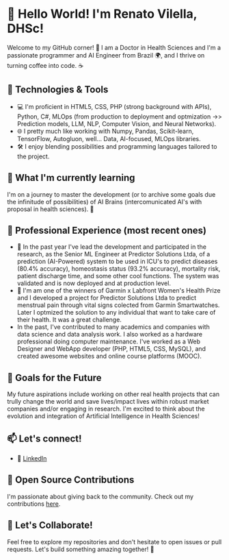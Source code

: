 # 👋 Hello World! I'm Renato Vilella, DHSc!

Welcome to my GitHub corner! 🚀 I am a Doctor in Health Sciences and I'm a passionate programmer and AI Engineer from Brazil 🌍, and I thrive on turning coffee into code. ☕️

## 🔧 Technologies & Tools

- 💻 I'm proficient in HTML5, CSS, PHP (strong background with APIs), Python, C#, MLOps (from production to deployment and optmization ->> Prediction models, LLM, NLP, Computer Vision, and Neural Networks).
- 🌐 I pretty much like working with Numpy, Pandas, Scikit-learn, TensorFlow, Autogluon, well... Data, AI-focused, MLOps libraries.
- 🛠 I enjoy blending possibilities and programming languages tailored to the project.

## 🌱 What I'm currently learning

I'm on a journey to master the development (or to archive some goals due the infinitude of possibilities) of AI Brains (intercomunicated AI's with proposal in health sciences). 🚀

## 💼 Professional Experience (most recent ones)

- 🌟 In the past year I've lead the development and participated in the research, as the Senior ML Engineer at Predictor Solutions Ltda, of a prediction (AI-Powered) system to be used in ICU's to predict diseases (80.4% accuracy), homeostasis status (93.2% accuracy), mortality risk, patient discharge time, and some other cool functions. The system was validated and is now deployed and at production level. 
- 🔭 I'm am one of the winners of Garmin x Labfront Women's Health Prize and I developed a project for Predictor Solutions Ltda to predict menstrual pain through vital signs colected from Garmin Smartwatches. Later I optmized the solution to any individual that want to take care of their health. It was a great challenge.
- In the past, I've contributed to many academics and companies with data science and data analysis work. I also worked as a hardware professional doing computer maintenance. I've worked as a Web Designer and WebApp developer (PHP, HTML5, CSS, MySQL), and created awesome websites and online course platforms (MOOC).

## 🚀 Goals for the Future

My future aspirations include working on other real health projects that can trully change the world and save lives/impact lives within robust market companies and/or engaging in research. I'm excited to think about the evolution and integration of Artificial Intelligence in Health Sciences!

## 📫 Let's connect!
- 💼 [LinkedIn](https://www.linkedin.com/in/renato-vilella)

## 🤝 Open Source Contributions

I'm passionate about giving back to the community. Check out my contributions [here](https://github.com/renatovilella).

## 🎉 Let's Collaborate!

Feel free to explore my repositories and don't hesitate to open issues or pull requests. Let's build something amazing together! 🚀

